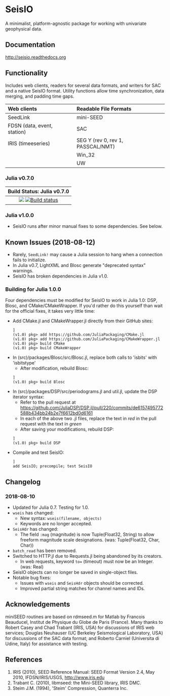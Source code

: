 # SeisIO
A minimalist, platform-agnostic package for working with univariate geophysical data.

## Documentation
http://seisio.readthedocs.org

## Functionality
Includes web clients, readers for several data formats, and writers for SAC and a native SeisIO format. Utility functions allow time synchronization, data merging, and padding time gaps.

| **Web clients** | **Readable File Formats** |
|:----------------|:--------------------------|
| SeedLink | mini-SEED |
| FDSN (data, event, station)| SAC |
|  IRIS (timeeseries) | SEG Y (rev 0, rev 1, PASSCAL/NMT) |
|| Win_32 |
|| UW |

### Julia v0.7.0
| **Build Status: Julia v0.7.0** |
|:-------------------------------------------------------------------------------:|
| [![](https://travis-ci.org/jpjones76/SeisIO.jl.svg?branch=master)](https://travis-ci.org/jpjones76/SeisIO.jl) [![Build status](https://ci.appveyor.com/api/projects/status/ocilv0u1sy41m934?svg=true)](https://ci.appveyor.com/project/jpjones76/seisio-jl) |

### Julia v1.0.0
* SeisIO runs after minor manual fixes to some dependencies. See below.

## Known Issues (2018-08-12)
* Rarely, `SeedLink!` may cause a Julia session to hang when a connection fails to initialize.
* In Julia v0.7, LightXML and Blosc generate "deprecated syntax" warnings.
* SeisIO has broken dependencies in Julia v1.0.

### Building for Julia 1.0.0
Four dependencies must be modified for SeisIO to work in Julia 1.0: DSP, Blosc, and CMake/CMakeWrapper. If you'd rather do this yourself than wait for the official fixes, it takes very little time:

* Add CMake.jl and CMakeWrapper.jl directly from their GitHub sites:
  ```
  ]
  (v1.0) pkg> add https://github.com/JuliaPackaging/CMake.jl
  (v1.0) pkg> add https://github.com/JuliaPackaging/CMakeWrapper.jl
  (v1.0) pkg> build CMake
  (v1.0) pkg> build CMakeWrapper
  ```
* In (src)/packages/Blosc/src/Blosc.jl, replace both calls to 'isbits' with 'isbitstype'
  + After modification, rebuild Blosc:
  ```
  ]
  (v1.0) pkg> build Blosc
  ```
* In (src)/packages/DSP/src/periodograms.jl and util.jl, update the DSP iterator syntax:
  + Refer to the pull request at  https://github.com/JuliaDSP/DSP.jl/pull/220/commits/de6157495772588b434bb24b2e7f6612bd0d6161
  + In each of the above two .jl files, replace the text in *red* in the pull request with the text in *green*
  + After saving your modifications, rebuild DSP:
  ```
  ]
  (v1.0) pkg> build DSP
  ```
* Compile and test SeisIO:
  ```
  ]
  add SeisIO; precompile; test SeisIO
  ```

## Changelog
### 2018-08-10
* Updated for Julia 0.7. Testing for 1.0.
* `wseis` has changed:
  + New syntax: `wseis(filename, objects)`
  + Keywords are no longer accepted.
* `SeisHdr` has changed:
  + The field `:mag` (magnitude) is now Tuple(Float32, String) to allow freeform magnitude scale designations. (was: Tuple(Float32, Char, Char))
* `batch_read` has been removed.
* Switched to HTTP.jl due to Requests.jl being abandoned by its creators.
  + In web requests, keyword `to=` (timeout) must now be an Integer. (was: Real)
* SeisIO objects can no longer be saved in single-object files.
* Notable bug fixes:
  + Issues with `wseis` and `SeisHdr` objects should be corrected.
  + Improved partial string matches for channel names and IDs.

## Acknowledgements
miniSEED routines are based on rdmseed.m for Matlab by Francois Beauducel, Institut de Physique du Globe de Paris (France). Many thanks to Robert Casey and Chad Trabant (IRIS, USA) for discussions of IRIS web services;  Douglas Neuhauser (UC Berkeley Seismological Laboratory, USA) for discussions of the SAC data format; and Roberto Carniel (Universita di Udine, Italy) for assistance with testing.

## References
1. IRIS (2010), SEED Reference Manual: SEED Format Version 2.4, May 2010, IFDSN/IRIS/USGS, http://www.iris.edu
2. Trabant C. (2010), libmseed: the Mini-SEED library, IRIS DMC.
3. Steim J.M. (1994), 'Steim' Compression, Quanterra Inc.
